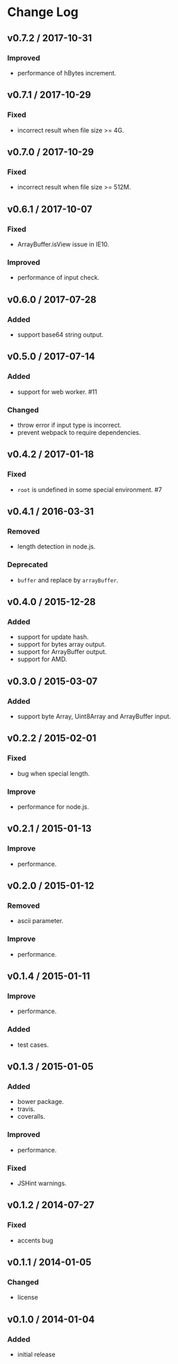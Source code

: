 # Change Log

## v0.7.2 / 2017-10-31
### Improved
- performance of hBytes increment.

## v0.7.1 / 2017-10-29
### Fixed
- incorrect result when file size >= 4G.

## v0.7.0 / 2017-10-29
### Fixed
- incorrect result when file size >= 512M.

## v0.6.1 / 2017-10-07
### Fixed
- ArrayBuffer.isView issue in IE10.

### Improved
- performance of input check.

## v0.6.0 / 2017-07-28
### Added
- support base64 string output.

## v0.5.0 / 2017-07-14
### Added
- support for web worker. #11

### Changed
- throw error if input type is incorrect.
- prevent webpack to require dependencies.

## v0.4.2 / 2017-01-18
### Fixed
- `root` is undefined in some special environment. #7

## v0.4.1 / 2016-03-31
### Removed
- length detection in node.js.
### Deprecated
- `buffer` and replace by `arrayBuffer`.

## v0.4.0 / 2015-12-28
### Added
- support for update hash.
- support for bytes array output.
- support for ArrayBuffer output.
- support for AMD.

## v0.3.0 / 2015-03-07
### Added
- support byte Array, Uint8Array and ArrayBuffer input.

## v0.2.2 / 2015-02-01
### Fixed
- bug when special length.
### Improve
- performance for node.js.

## v0.2.1 / 2015-01-13
### Improve
- performance.

## v0.2.0 / 2015-01-12
### Removed
- ascii parameter.
### Improve
- performance.

## v0.1.4 / 2015-01-11
### Improve
- performance.
### Added
- test cases.

## v0.1.3 / 2015-01-05
### Added
- bower package.
- travis.
- coveralls.
### Improved
- performance.
### Fixed
- JSHint warnings.

## v0.1.2 / 2014-07-27
### Fixed
- accents bug

## v0.1.1 / 2014-01-05
### Changed
- license

## v0.1.0 / 2014-01-04
### Added
- initial release

